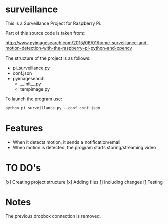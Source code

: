 # surveillance
This is a Surveillance Project for Raspberry Pi.

Part of this source code is taken from:

http://www.pyimagesearch.com/2015/06/01/home-surveillance-and-motion-detection-with-the-raspberry-pi-python-and-opencv

The structure of the project is as follows:

* pi_surveillance.py
* conf.json
* pyimagesearch
  * \_\_init\_\_.py
  * tempimage.py


To launch the program use:

`python pi_surveillance.py --conf conf.json`


# Features
* When it detects motion, it sends a notification/email
* When motion is detected, the program starts storing/streaming video

# TO DO's

[x] Creating project structure
[x] Adding files
[] Including changes
[] Testing

# Notes
The previous dropbox connection is removed.
